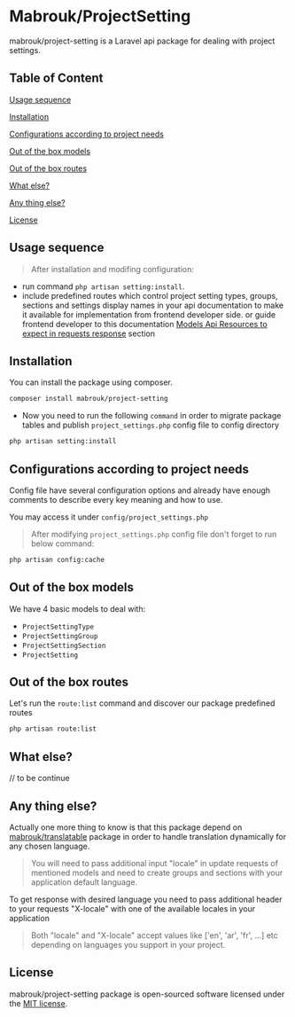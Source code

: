 # Mabrouk/ProjectSetting

mabrouk/project-setting is a Laravel api package for dealing with project settings.

## Table of Content
[Usage sequence](#usage-sequence)

[Installation](#Installation)

[Configurations according to project needs](#Configurations-according-to-project-needs)

[Out of the box models](#Out-of-the-box-models)

[Out of the box routes](#Out-of-the-box-routes)

[What else?](#What-else?)

<!-- [Models Api Resources to expect in requests response](#Models-Api-Resources-to-expect-in-requests-response) -->

[Any thing else?](#Any-thing-else?)

[License](#License)

## Usage sequence

> After installation and modifing configuration:

* run command ```php artisan setting:install```.
* include predefined routes which control project setting types, groups, sections and settings display names in your api documentation to make it available for implementation from frontend developer side. or guide frontend developer to this documentation [Models Api Resources to expect in requests response](#Models-Api-Resources-to-expect-in-requests-response) section

## Installation

You can install the package using composer.

```bash
composer install mabrouk/project-setting
```

* Now you need to run the following ```command``` in order to migrate package tables and publish ```project_settings.php``` config file to config directory

```bash
php artisan setting:install
```

## Configurations according to project needs

Config file have several configuration options and already have enough comments to describe every key meaning and how to use.

You may access it under ```config/project_settings.php```

> After modifying ```project_settings.php``` config file don't forget to run below command:

```bash
php artisan config:cache
```

## Out of the box models

We have 4 basic models to deal with:

- ```ProjectSettingType```
- ```ProjectSettingGroup```
- ```ProjectSettingSection```
- ```ProjectSetting```

## Out of the box routes

Let's run the ```route:list``` command and discover our package predefined routes

```bash
php artisan route:list
```

## What else?

// to be continue

<!-- ## Models Api Resources to expect in requests response -->

<!-- - ProjectSettingGroupResource returned in all permission-groups requests except index
```php
<?php

namespace Mabrouk\ProjectSetting\Http\Resources;

use Illuminate\Http\Resources\Json\JsonResource;

class ProjectSettingGroupResource extends JsonResource
{
    /**
     * Transform the resource into an array.
     *
     * @param  \Illuminate\Http\Request  $request
     * @return array
     */
    public function toArray($request)
    {
        return [
            'id' => $this->id,
            'name' => $this->name,
            'permissions' => ProjectSettingResource::collection($this->permissions),
        ];
    }
}
```

- ProjectSettingGroupSimpleResource returned in permission-groups index request

```php
<?php

namespace Mabrouk\ProjectSetting\Http\Resources;

use Illuminate\Http\Resources\Json\JsonResource;

class ProjectSettingGroupSimpleResource extends JsonResource
{
    /**
     * Transform the resource into an array.
     *
     * @param  \Illuminate\Http\Request  $request
     * @return array
     */
    public function toArray($request)
    {
        return [
            'id' => $this->id,
            'name' => $this->name,
        ];
    }
}
```

- ProjectSettingResource

```php
<?php

namespace Mabrouk\ProjectSetting\Http\Resources;

use Illuminate\Http\Resources\Json\JsonResource;

class ProjectSettingResource extends JsonResource
{
    /**
     * Transform the resource into an array.
     *
     * @param  \Illuminate\Http\Request  $request
     * @return array
     */
    public function toArray($request)
    {
        return [
            'id' => $this->id,
            'name' => $this->display_name,
            'selected' => $this->isSelected,
            'group' => new ProjectSettingGroupSimpleResource($this->group),
            'sub_permissions' => SubProjectSettingResource::collection($this->subProjectSettings),
        ];
    }
}
```

- SubProjectSettingResource

```php
<?php

namespace Mabrouk\ProjectSetting\Http\Resources;

use Illuminate\Http\Resources\Json\JsonResource;

class SubProjectSettingResource extends JsonResource
{
    /**
     * Transform the resource into an array.
     *
     * @param  \Illuminate\Http\Request  $request
     * @return array
     */
    public function toArray($request)
    {
        return [
            'id' => $this->id,
            'name' => $this->display_name,
            'selected' => $this->isSelected,
        ];
    }
}
```

- RoleResource ==> Used in role crud except index

```php
<?php

namespace Mabrouk\ProjectSetting\Http\Resources;

use Mabrouk\ProjectSetting\Models\ProjectSettingGroup;
use Illuminate\Http\Resources\Json\JsonResource;

class RoleResource extends JsonResource
{
    /**
     * Transform the resource into an array.
     *
     * @param  \Illuminate\Http\Request  $request
     * @return array
     */
    public function toArray($request)
    {
        return [
            'id' => $this->id,
            'name' => $this->name,
            'permission_groups' => ProjectSettingGroupResource::collection(ProjectSettingGroup::all()),
        ];
    }
}
```

- RoleSimpleResource ==> used in roles index only

```php
<?php

namespace Mabrouk\ProjectSetting\Http\Resources;

use Illuminate\Http\Resources\Json\JsonResource;

class RoleSimpleResource extends JsonResource
{
    /**
     * Transform the resource into an array.
     *
     * @param  \Illuminate\Http\Request  $request
     * @return array
     */
    public function toArray($request)
    {
        return [
            'id' => $this->id,
            'name' => $this->name,
            'description' => $this->description,
        ];
    }
}
``` -->

## Any thing else?
Actually one more thing to know is that this package depend on [mabrouk/translatable](https://github.com/ah-mabrouk/Translatable) package in order to handle translation dynamically for any chosen language.

> You will need to pass additional input "locale" in update requests of mentioned models and need to create groups and sections with your application default language.

To get response with desired language you need to pass additional header to your requests "X-locale" with one of the available locales in your application

> Both "locale" and "X-locale" accept values like ['en', 'ar', 'fr', ...] etc depending on languages you support in your project.

## License

mabrouk/project-setting package is open-sourced software licensed under the [MIT license](https://opensource.org/licenses/MIT).
